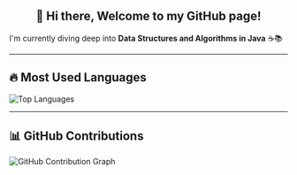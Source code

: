 <h2 align="center">👋 Hi there, Welcome to my GitHub page!</h2>

I'm currently diving deep into **Data Structures and Algorithms in Java** ☕📚

---

## 🔥 Most Used Languages

![Top Languages](https://github-readme-stats.vercel.app/api/top-langs/?username=SwapnilAndDev046&layout=compact&theme=dark&hide_border=true&langs_count=10&count_private=true)

---

## 📊 GitHub Contributions

![GitHub Contribution Graph](https://github-readme-activity-graph.vercel.app/graph?username=SwapnilAndDev046&theme=github-dark&hide_border=true)
